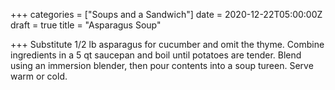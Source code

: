 +++
categories = ["Soups and a Sandwich"]
date = 2020-12-22T05:00:00Z
draft = true
title = "Asparagus Soup"

+++
Substitute 1/2 lb asparagus for cucumber and omit the thyme. Combine ingredients in a 5 qt saucepan and boil until potatoes are tender. Blend using an immersion blender, then pour contents into a soup tureen. Serve warm or cold.